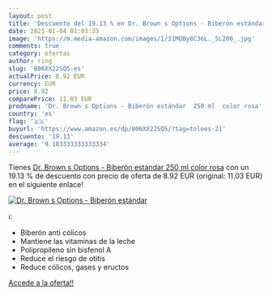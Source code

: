 ```yaml
---
layout: post
title: 'Descuento del 19.13 % en Dr. Brown s Options - Biberón estándar  '
date: 2021-01-04 01:03:33
image: 'https://m.media-amazon.com/images/I/31MOBy8C36L._SL200_.jpg'
comments: true
category: ofertas
author: ring
slug: 'B06XX22SQ5-es'
actualPrice: 8.92 EUR
currency: EUR
price: 8.92
comparePrice: 11.03 EUR
prodname: 'Dr. Brown s Options - Biberón estándar  250 ml  color rosa'
country: 'es'
flag: '🇪🇸'
buyurl: 'https://www.amazon.es/dp/B06XX22SQ5/?tag=tolees-21'
descuento: '19.13'
average: '9.183333333333334'
---
```


Tienes [Dr. Brown s Options - Biberón estándar  250 ml  color rosa](https://www.amazon.es/dp/B06XX22SQ5/?tag=tolees-21) con un 19.13 % de descuento con precio de oferta de 8.92 EUR (original: 11.03 EUR) en el siguiente enlace!

[![Dr. Brown s Options - Biberón estándar  ](https://m.media-amazon.com/images/I/31MOBy8C36L._SL200_.jpg)](https://www.amazon.es/dp/B06XX22SQ5/?tag=tolees-21)

ℹ️:

- Biberón anti cólicos
- Mantiene las vitaminas de la leche
- Polipropileno sin bisfenol A
- Reduce el riesgo de otitis
- Reduce cólicos, gases y eructos

[Accede a la oferta!!](https://www.amazon.es/dp/B06XX22SQ5/?tag=tolees-21)
